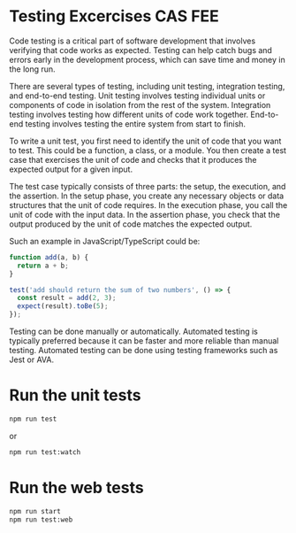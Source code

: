 # Testing Excercises CAS FEE

Code testing is a critical part of software development that involves verifying that code works as expected. Testing can help catch bugs and errors early in the development process, which can save time and money in the long run.

There are several types of testing, including unit testing, integration testing, and end-to-end testing. Unit testing involves testing individual units or components of code in isolation from the rest of the system. Integration testing involves testing how different units of code work together. End-to-end testing involves testing the entire system from start to finish.

To write a unit test, you first need to identify the unit of code that you want to test. This could be a function, a class, or a module. You then create a test case that exercises the unit of code and checks that it produces the expected output for a given input.

The test case typically consists of three parts: the setup, the execution, and the assertion. In the setup phase, you create any necessary objects or data structures that the unit of code requires. In the execution phase, you call the unit of code with the input data. In the assertion phase, you check that the output produced by the unit of code matches the expected output.

Such an example in JavaScript/TypeScript could be:

```js
function add(a, b) {
  return a + b;
}

test('add should return the sum of two numbers', () => {
  const result = add(2, 3);
  expect(result).toBe(5);
});
```

Testing can be done manually or automatically. Automated testing is typically preferred because it can be faster and more reliable than manual testing. Automated testing can be done using testing frameworks such as Jest or AVA.


# Run the unit tests

```bash
npm run test
```

or 

```bash
npm run test:watch
```

# Run the web tests

```bash
npm run start
npm run test:web
```
```
